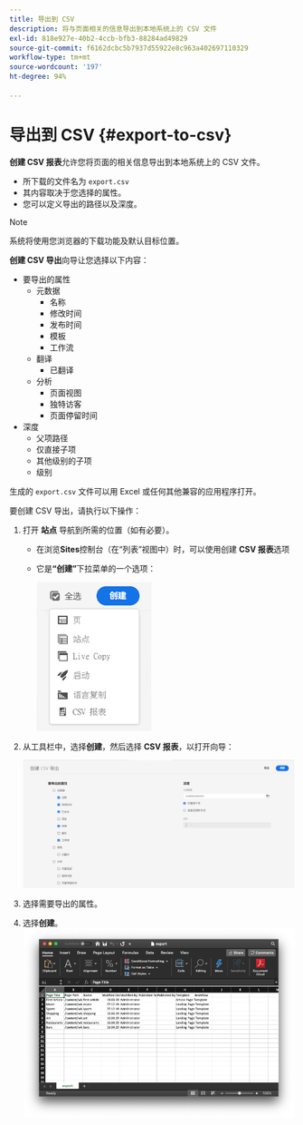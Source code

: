 ```yaml
---
title: 导出到 CSV
description: 将与页面相关的信息导出到本地系统上的 CSV 文件
exl-id: 818e927e-40b2-4ccb-bfb3-88284ad49829
source-git-commit: f6162dcbc5b7937d55922e8c963a402697110329
workflow-type: tm+mt
source-wordcount: '197'
ht-degree: 94%

---
```


# 导出到 CSV {#export-to-csv}

**创建 CSV 报表**&#x200B;允许您将页面的相关信息导出到本地系统上的 CSV 文件。

* 所下载的文件名为 `export.csv`
* 其内容取决于您选择的属性。
* 您可以定义导出的路径以及深度。

>[!NOTE]
>
>系统将使用您浏览器的下载功能及默认目标位置。

**创建 CSV 导出**&#x200B;向导让您选择以下内容：

* 要导出的属性
   * 元数据
      * 名称
      * 修改时间
      * 发布时间
      * 模板
      * 工作流
   * 翻译
      * 已翻译
   * 分析
      * 页面视图
      * 独特访客
      * 页面停留时间
* 深度
   * 父项路径
   * 仅直接子项
   * 其他级别的子项
   * 级别

生成的 `export.csv` 文件可以用 Excel 或任何其他兼容的应用程序打开。

要创建 CSV 导出，请执行以下操作：

1. 打开 **站点** 导航到所需的位置（如有必要）。
   * 在浏览&#x200B;**Sites**&#x200B;控制台（在“列表”视图中）时，可以使用创建 **CSV 报表**&#x200B;选项
   * 它是&#x200B;**“创建”**&#x200B;下拉菜单的一个选项：

     ![创建 CSV 选项](/help/sites-cloud/authoring/assets/csv-create.png)

1. 从工具栏中，选择&#x200B;**创建**，然后选择 **CSV 报表**，以打开向导：

   ![CSV 导出选项](/help/sites-cloud/authoring/assets/csv-options.png)

1. 选择需要导出的属性。
1. 选择&#x200B;**创建**。
   ![在 Excel 中生成 CSV 导出](/help/sites-cloud/authoring/assets/csv-example.png)
